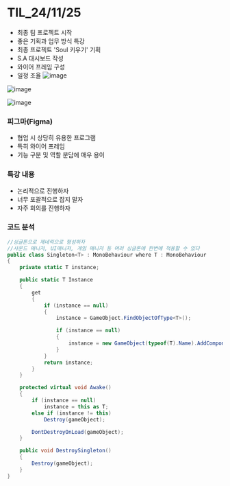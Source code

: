 # TIL_24/11/25

- 최종 팀 프로젝트 시작
- 좋은 기획과 업무 방식 특강
- 최종 프로젝트 'Soul 키우기' 기획
- S.A 대시보드 작성
- 와이어 프레임 구성
- 일정 조율
![image](https://github.com/user-attachments/assets/08747b3b-6906-48a4-a5a5-7674b36879f4)

![image](https://github.com/user-attachments/assets/29a8eee3-5e67-4616-92c7-d9e155984f4d)

![image](https://github.com/user-attachments/assets/7dc72c68-897a-41df-ba4c-5ff080fcd5f1)

### 피그마(Figma)
- 협업 시 상당히 유용한 프로그램
- 특히 와이어 프레임
- 기능 구분 및 역할 분담에 매우 용이

### 특강 내용
- 논리적으로 진행하자
- 너무 포괄적으로 잡지 말자
- 자주 회의를 진행하자


### 코드 분석
```c#
//싱글톤으로 제네릭으로 형성하자
//사운드 매니저, UI매니저, 게임 매니저 등 여러 싱글톤에 한번에 적용할 수 있다
public class Singleton<T> : MonoBehaviour where T : MonoBehaviour
{
    private static T instance;

    public static T Instance
    {
        get
        {
            if (instance == null)
            {
                instance = GameObject.FindObjectOfType<T>();

                if (instance == null)
                {
                    instance = new GameObject(typeof(T).Name).AddComponent<T>();
                }
            }
            return instance;
        }
    }

    protected virtual void Awake()
    {
        if (instance == null)
            instance = this as T;
        else if (instance != this)
            Destroy(gameObject);

        DontDestroyOnLoad(gameObject);
    }

    public void DestroySingleton()
    {
        Destroy(gameObject);
    }
}
```